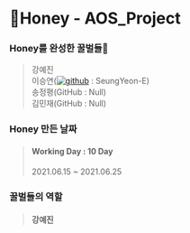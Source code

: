 # 🍯Honey - AOS_Project

### Honey를 완성한 꿀벌들🐝
> 강예진<br>
> 이승연([![github](https://img.shields.io/badge/-GitHub-990099?style=flat-square&logo=GitHub&logoColor=white)](https://github.com/SeungYeon-E) : SeungYeon-E)<br>
> 송정평(GitHub : Null)<br>
> 김민재(GitHub : Null)

### Honey 만든 날짜
> #### Working Day : 10 Day
> 2021.06.15 ~ 2021.06.25


### 꿀벌들의 역할
> #### 강예진


